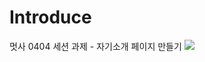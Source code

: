 # Introduce
멋사 0404 세션 과제 - 자기소개 페이지 만들기
<img src="https://github.com/AHFAH/Introduce/assets/95862526/e8b8225b-d8bc-4d1c-be69-26ea3efe7d40">
